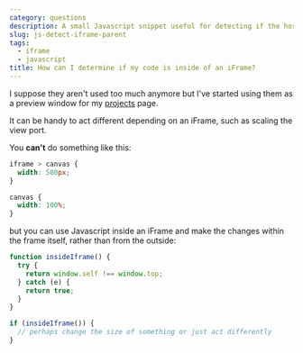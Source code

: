 ```yaml
---
category: questions
description: A small Javascript snippet useful for detecting if the host frame is an iframe
slug: js-detect-iframe-parent
tags:
  - iframe
  - javascript
title: How can I determine if my code is inside of an iFrame?
---
```

I suppose they aren't used too much anymore but I've started using them as a preview window for my [projects](/projects) page.

It can be handy to act different depending on an iFrame, such as scaling the view port.

You **can't** do something like this:

```css
iframe > canvas {
  width: 500px;
}

canvas {
  width: 100%;
}
```

but you can use Javascript inside an iFrame and make the changes within the frame itself, rather than from the outside:

```javascript
function insideIframe() {
  try {
    return window.self !== window.top;
  } catch (e) {
    return true;
  }
}

if (insideIframe()) {
  // perhaps change the size of something or just act differently
}
```
